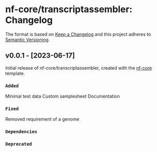 # nf-core/transcriptassembler: Changelog

The format is based on [Keep a Changelog](https://keepachangelog.com/en/1.0.0/)
and this project adheres to [Semantic Versioning](https://semver.org/spec/v2.0.0.html).

## v0.0.1 - [2023-06-17]

Initial release of nf-core/transcriptassembler, created with the [nf-core](https://nf-co.re/) template.

### `Added`
Minimal test data
Custom samplesheet
Documentation

### `Fixed`
Removed requirement of a genome

### `Dependencies`

### `Deprecated`
